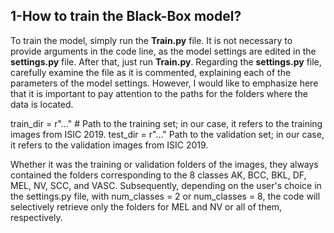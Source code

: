 ## 1-How to train the Black-Box model?
To train the model, simply run the **Train.py** file. It is not necessary to provide arguments in the code line, as the model settings are edited in the **settings.py** file. After that, just run **Train.py**.
Regarding the **settings.py** file, carefully examine the file as it is commented, explaining each of the parameters of the model settings. However, I would like to emphasize here that it is important to pay attention to the paths for the folders where the data is located.

train_dir = r"..." # Path to the training set; in our case, it refers to the training images from ISIC 2019.
test_dir = r"..." Path to the validation set; in our case, it refers to the validation images from ISIC 2019.

Whether it was the training or validation folders of the images, they always contained the folders corresponding to the 8 classes AK, BCC, BKL, DF, MEL, NV, SCC, and VASC. Subsequently, depending on the user's choice in the settings.py file, with num_classes = 2 or num_classes = 8, the code will selectively retrieve only the folders for MEL and NV or all of them, respectively.
